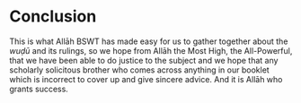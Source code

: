 
# Conclusion

This is what Allāh BSWT has made easy for us to gather together about the
_wuḍū_ and its rulings, so we hope from Allāh the Most High, the All-Powerful,
that we have been able to do justice to the subject and we hope that any
scholarly solicitous brother who comes across anything in our booklet which is
incorrect to cover up and give sincere advice. And it is Allāh who grants
success.

